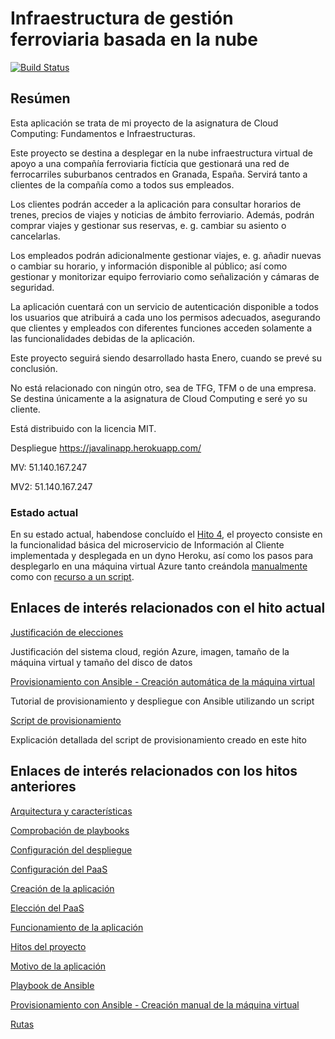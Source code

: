 # Infraestructura de gestión ferroviaria basada en la nube

[![Build Status](https://travis-ci.com/migueldgoncalves/CCproj_1819.svg?branch=master)](https://travis-ci.com/migueldgoncalves/CCproj_1819)

## Resúmen

Esta aplicación se trata de mi proyecto de la asignatura de Cloud Computing: Fundamentos e Infraestructuras.

Este proyecto se destina a desplegar en la nube infraestructura virtual de apoyo a una compañía ferroviaria fictícia que gestionará una red de ferrocarriles suburbanos centrados en Granada, España. Servirá tanto a clientes de la compañía como a todos sus empleados.

Los clientes podrán acceder a la aplicación para consultar horarios de trenes, precios de viajes y noticias de ámbito ferroviario. Además, podrán comprar viajes y gestionar sus reservas, e. g. cambiar su asiento o cancelarlas.

Los empleados podrán adicionalmente gestionar viajes, e. g. añadir nuevas o cambiar su horario, y información disponible al público; así como gestionar y monitorizar equipo ferroviario como señalización y cámaras de seguridad.

La aplicación cuentará con un servicio de autenticación disponible a todos los usuarios que atribuirá a cada uno los permisos adecuados, asegurando que clientes y empleados con diferentes funciones acceden solamente a las funcionalidades debidas de la aplicación.

Este proyecto seguirá siendo desarrollado hasta Enero, cuando se prevé su conclusión.

No está relacionado con ningún otro, sea de TFG, TFM o de una empresa. Se destina únicamente a la asignatura de Cloud Computing e seré yo su cliente.

Está distribuido con la licencia MIT.

Despliegue https://javalinapp.herokuapp.com/

MV: 51.140.167.247

MV2: 51.140.167.247

### Estado actual

En su estado actual, habendose concluído el [Hito 4](https://github.com/migueldgoncalves/CCproj_1819/milestone/4), el proyecto consiste en la funcionalidad básica del microservicio de Información al Cliente implementada y desplegada en un dyno Heroku, así como los pasos para desplegarlo en una máquina virtual Azure tanto creándola [manualmente](https://github.com/migueldgoncalves/CCproj_1819/blob/master/docs/provisionamiento_manual.md) como con [recurso a un script](https://github.com/migueldgoncalves/CCproj_1819/blob/master/docs/provisionamiento_auto.md).

## Enlaces de interés relacionados con el hito actual

[Justificación de elecciones](https://github.com/migueldgoncalves/CCproj_1819/blob/master/docs/justificacion_hito4.md)

Justificación del sistema cloud, región Azure, imagen, tamaño de la máquina virtual y tamaño del disco de datos

[Provisionamiento con Ansible - Creación automática de la máquina virtual](https://github.com/migueldgoncalves/CCproj_1819/blob/master/docs/provisionamiento_auto.md)

Tutorial de provisionamiento y despliegue con Ansible utilizando un script

[Script de provisionamiento](https://github.com/migueldgoncalves/CCproj_1819/blob/master/docs/script_azure_cli.md)

Explicación detallada del script de provisionamiento creado en este hito

## Enlaces de interés relacionados con los hitos anteriores

[Arquitectura y características](https://github.com/migueldgoncalves/CCproj_1819/blob/master/docs/arquitectura.md)

[Comprobación de playbooks](https://github.com/migueldgoncalves/CCproj_1819/blob/master/docs/comprobacion.md)

[Configuración del despliegue](https://github.com/migueldgoncalves/CCproj_1819/blob/master/docs/despliegue_PaaS.md)

[Configuración del PaaS](https://github.com/migueldgoncalves/CCproj_1819/blob/master/docs/PaaS_configuracion.md)

[Creación de la aplicación](https://github.com/migueldgoncalves/CCproj_1819/blob/master/docs/creacion_aplicacion.md)

[Elección del PaaS](https://github.com/migueldgoncalves/CCproj_1819/blob/master/docs/PaaS_eleccion.md)

[Funcionamiento de la aplicación](https://github.com/migueldgoncalves/CCproj_1819/blob/master/docs/funcionamiento.md)

[Hitos del proyecto](https://github.com/migueldgoncalves/CCproj_1819/blob/master/docs/hitos.md)

[Motivo de la aplicación](https://github.com/migueldgoncalves/CCproj_1819/blob/master/docs/motivo.md)

[Playbook de Ansible](https://github.com/migueldgoncalves/CCproj_1819/blob/master/docs/playbook.md)

[Provisionamiento con Ansible - Creación manual de la máquina virtual](https://github.com/migueldgoncalves/CCproj_1819/blob/master/docs/provisionamiento_manual.md)

[Rutas](https://github.com/migueldgoncalves/CCproj_1819/blob/master/docs/rutas.md)
